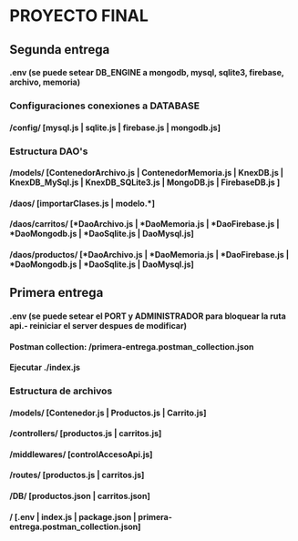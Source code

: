 # PROYECTO FINAL

## Segunda entrega
#### .env (se puede setear DB_ENGINE a mongodb, mysql, sqlite3, firebase, archivo, memoria)

### Configuraciones conexiones a DATABASE
#### /config/ [mysql.js | sqlite.js | firebase.js | mongodb.js]
### Estructura DAO's
#### /models/ [ContenedorArchivo.js | ContenedorMemoria.js | KnexDB.js | KnexDB_MySql.js | KnexDB_SQLite3.js | MongoDB.js | FirebaseDB.js ]
#### /daos/ [importarClases.js  | modelo.*]
#### /daos/carritos/ [*DaoArchivo.js | *DaoMemoria.js | *DaoFirebase.js | *DaoMongodb.js | *DaoSqlite.js | DaoMysql.js]
#### /daos/productos/ [*DaoArchivo.js | *DaoMemoria.js | *DaoFirebase.js | *DaoMongodb.js | *DaoSqlite.js | DaoMysql.js]
## Primera entrega

#### .env (se puede setear el PORT y ADMINISTRADOR para bloquear la ruta api.- reiniciar el server despues de modificar)

#### Postman collection: /primera-entrega.postman_collection.json

#### Ejecutar ./index.js

### Estructura de archivos
#### /models/ [Contenedor.js | Productos.js | Carrito.js]
#### /controllers/ [productos.js | carritos.js]
#### /middlewares/ [controlAccesoApi.js]
#### /routes/ [productos.js | carritos.js]
#### /DB/ [productos.json | carritos.json]
#### / [.env | index.js | package.json | primera-entrega.postman_collection.json]
